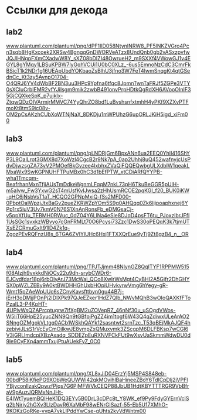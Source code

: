 # Ссылки для декода
## lab2 
www.plantuml.com/plantuml/png/dPF1IlD058NtynINRW8_PF5lNKZVGro4Pcn3sqb8HgKxcoek2XRSw4BgngqGnDWORVeATzx8UndQnb0gb2vASxzpvfwJQJlHNgpFXmCXadwW8Y_sXZ08bDIZI48OwrueH2_m9SXXf4VWowGJ1v4EGYL8gYMqy1LBSuKPBW7lyGqhVCUi1U0bC0XLz_-6us5EmnoNzCdC3CmrFkBSicT1k2NDr1g16UEApUbdYOKbaoZsBlhU3jfno3W7FeT4IwmSnqgKt4qtGSednCc_Kt3zy5AvnpO1704-O4QRJ6YV4dWbBF2BN3uu3HPc9Ypfna6tfqc8JpmnTwnTaFRJf5ZGPe3VTY0sXCluCrbIEMR2vfYJiIsgm9mik2zwbB491onvPrpHDtkQgRdXH6AVooOInIF35GjCQXkeSpK_p7ujkIx-ZtqwQDzOIVArmjrMMVC74YyQhrZO8bd1LuBvshsnfxtmhH4yPKf9XZXvPTFmoKt8tmS9ic08v-OM2pCsAKzhCUbXoWTNjNaX_8DKDju1mWPUhzG6upORLJKiH5igd_xiFm00
## lab3 
www.plantuml.com/plantuml/png/pLNDRjGm6BpxANn6ua2EEQ0YhlI416ShYP3L9OaILrot3GMX8d7XoWzl4CgcB2r9Nk7pA_0ap2Uhhj8uQ452wafnyjcUsPdvDjwzsgZA73vV2PMOefBkGvzee4lxbhxZVaQjFQQEQwbgULXdbIW1qeakLMxaWx9SwKGPNUHFTPuMBx0hC3d1bEfPTW_xtCDiARfQYYPB-wha1Tmcqm-BeafrhanMxnTfjiAUsTmDdkeWgnmLFqqM7nkL73pH6TkuBeGGR5pUlH-m5alvw_Fw3YxwG2sT4mUsfKvIJwsa2zHhUsmRCOE2pqKGI_f20_BUK0iKW-qHC6jNsbVsT1aT_HCQO2GPNpMxiQ-fSs2MFD00-0PbptOaIWpzjJtxBaGv2pueZKRWZpYOm5S9g0AHQqq0Zk6Ijipoaphxnej6YPp1rx5luV3Uv7kmV0N76S1XnAnRonsFb_eDMGsaCj-v5ppXfUu_TEBMH0RWuc_0dZ04Y6LlNa4eSle8DJqD4psFT6tu_PJoxzlbrJFfI1UsSGc1svxkzWBvyo7cGnFRMLt70O6Pcysi73Zzc1DwS30oPEQqK3k7tjmUTXsEZCRmuGxlt91lD4Zk1q-ZgozPEvRQFnzU8s_6TGA6ZVIYlUHc6Hxj1FTXXQrEue9yTj9Zt8gzB4_n__OR
## lab4
www.plantuml.com/plantuml/png/TPJTJjmm48NlynGZ8QqITYF1RPPMW515f08AIzjh9vxkkdNiOCy22u9dh-srybCWDr6-EJCvdfdar18pj6rbOlyArJ73McWai_QCo8XwIrWsMgt4CyBHI2A5Gjfr2DhGHYSX0pWZLZEBy9A0ktBWDHHGhUxbHOpiUHvkyrwVmg6hYegy-gR-Wmt15pZAeWpUUc6sZCnvKavsfttbyn0gu44B7j-iErH3oDMjjPOnPj2IDlXPk97QJeEZker1HdZ7Qlb_NWvMQhB3wOIoQAXKfFToPzaIL3-P4KpHT-4UPlvWsQZAPrcptugrw7lfXgBM2uZOVepRZ_46nNf30u_uSOgdVWos-W5liT66HpE25yucZNN9Qn9tGBfpjPgZZ4im1tpgf6W43Q4qZdiwxULeArAO2SNngOZMgokVLtgq0ACb1WSkhQAYk12sasntwt2srnTzc_T53qBEjMkAJQF4hzebiviJLsS1rVcEyCmOjlkwJE8ympZxQMuxvmk3ZScgpM6DLFBKsp7wCGl6V3jGRLlmdcpiXBzAxadq_SDDEZpEuRXNVFCkFUt9wXsvUaSkmmWdwDU0d9le9CyFXp4ammTxujPtuAUekFyZ_0C0
## lab5
www.plantuml.com/plantuml/png/XL8xJiD04ErzYj5MSP4S848eb-00bdP58iKfiePG9XObWeQUWWi42qkMOvihlBaHineeZBoY6TdlCpDlj2jVPFlYBjyconllzakQpwzfPjqs7G6PjMFWVkCEQP88JbUB1HdtKBYTTTRGR9VbBfraV9pAuzJQRMxNnJHt-E4IWtTyuemBQlHeK1DQ3EYv5B0DrL3cDPc8t_Y8WK_ef9Py9FdyGYErnVclSq2bNiriy2hGXv3LlzDavR6XaMbF98wENrGISazf-55-Eb5U17XMhO-9KOKzGoRKe-vvpA7vkLIPddYwCse-gUhts2kvVdWntm00